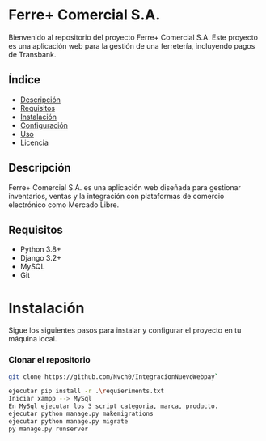# Ferre+ Comercial S.A.

Bienvenido al repositorio del proyecto Ferre+ Comercial S.A. Este proyecto es una aplicación web para la gestión de una ferretería, incluyendo pagos de Transbank.

## Índice

- [Descripción](#descripción)
- [Requisitos](#requisitos)
- [Instalación](#instalación)
- [Configuración](#configuración)
- [Uso](#uso)
- [Licencia](#licencia)

## Descripción

Ferre+ Comercial S.A. es una aplicación web diseñada para gestionar inventarios, ventas y la integración con plataformas de comercio electrónico como Mercado Libre.

## Requisitos

- Python 3.8+
- Django 3.2+
- MySQL
- Git

# Instalación

Sigue los siguientes pasos para instalar y configurar el proyecto en tu máquina local.

### Clonar el repositorio
```bash
git clone https://github.com/Nvch0/IntegracionNuevoWebpay`

ejecutar pip install -r .\requieriments.txt
Iniciar xampp --> MySql
En MySql ejecutar los 3 script categoria, marca, producto.
ejecutar python manage.py makemigrations
ejecutar python manage.py migrate
py manage.py runserver
